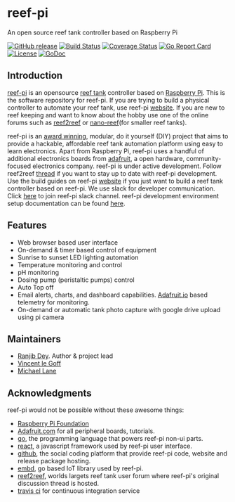 # reef-pi

An open source reef tank controller based on Raspberry Pi

[![GitHub release](https://img.shields.io/github/release/reef-pi/reef-pi.svg)](https://github.com/reef-pi/reef-pi/releases)
[![Build Status](https://travis-ci.org/reef-pi/reef-pi.png?branch=master)](https://travis-ci.org/reef-pi/reef-pi)
[![Coverage Status](https://codecov.io/gh/reef-pi/reef-pi/branch/master/graph/badge.svg)](https://codecov.io/gh/reef-pi/reef-pi)
[![Go Report Card](https://goreportcard.com/badge/reef-pi/reef-pi)](https://goreportcard.com/report/reef-pi/reef-pi)
[![License](https://img.shields.io/badge/License-Apache%202.0-blue.svg)](https://github.com/reef-pi/reef-pi/blob/master/LICENSE.txt)
[![GoDoc](https://godoc.org/github.com/reef-pi/reef-pi?status.svg)](https://godoc.org/github.com/reef-pi/reef-pi)

## Introduction

[reef-pi](http://reef-pi.com) is an opensource [reef tank](https://en.wikipedia.org/wiki/Reef_aquarium) controller based on  [Raspberry Pi](https://www.raspberrypi.org/). This is the software repository for reef-pi. If you are trying to build a physical controller to automate your reef tank, use reef-pi [website](http://reef-pi.com). If you are new to reef keeping and want to know about the hobby use one of the online forums such as [reef2reef](https://www.reef2reef.com/) or [nano-reef](https://www.nano-reef.com/)(for smaller reef tanks).


reef-pi is an [award winning](https://reef-pi.github.io/blogs/makerfaire-2017/), modular, do it yourself (DIY) project that aims to provide a hackable, affordable reef tank automation platform using easy to learn electronics. Apart from Raspberry Pi, reef-pi uses a handful of additional electronics boards from [adafruit](https://www.adafruit.com/), a open hardware, community-focused electronics company. reef-pi is under active development. Follow reef2reef [thread](http://www.reef2reef.com/threads/reef-pi-an-open-source-raspberry-pi-based-reef-tank-controller.289256/) if you want to stay up to date with reef-pi development. Use the build guides on reef-pi [website](http://reef-pi.com) if you just want to build a reef tank controller based on reef-pi. We use slack for developer communication. Click [here](https://join.slack.com/t/reef-pi/shared_invite/enQtNDI4NzM4MjEzNDk1LWQzMzMxN2I5MDhmNGFlNjdjZGEyYTAwYTBkN2Y5NjIzODkxMmNlYjFlYTk2ZDM0MjRmOGUwNzBhY2FmZTVhMjg) to join reef-pi slack channel. reef-pi development environment setup documentation can be found [here](https://reef-pi.github.io/additional-documentation/development/).


## Features

- Web browser based user interface
- On-demand & timer based control of equipment
- Sunrise to sunset LED lighting automation
- Temperature monitoring and control
- pH monitoring
- Dosing pump (peristaltic pumps) control
- Auto Top off
- Email alerts, charts, and dashboard capabilities. [Adafruit.io](https://io.adafruit.com/) based telemetry for monitoring.
- On-demand or automatic tank photo capture with google drive upload using pi camera


## Maintainers

- [Ranjib Dey](https://github.com/ranjib). Author & project lead
- [Vincent le Goff](https://github.com/zekth)
- [Michael Lane](https://github.com/Ranthalion)


## Acknowledgments

reef-pi would not be possible without these awesome things:

  - [Raspberry Pi Foundation](https://www.raspberrypi.org/)
  - [Adafruit.com](https://www.adafruit.com/) for all peripheral boards, tutorials.
  - [go](https://golang.org/), the programming language that powers reef-pi non-ui parts.
  - [react](https://reactjs.org/), a javascript framework used by reef-pi user interface.
  - [github](https://github.com/), the social coding platform that provide reef-pi code, website and release package hosting.
  - [embd](http://embd.kidoman.io/), go based IoT library used by reef-pi.
  - [reef2reef](https://www.reef2reef.com/), worlds largets reef tank user forum where reef-pi's original discussion thread is hosted.
  - [travis ci](https://travis-ci.org/) for continuous integration service
